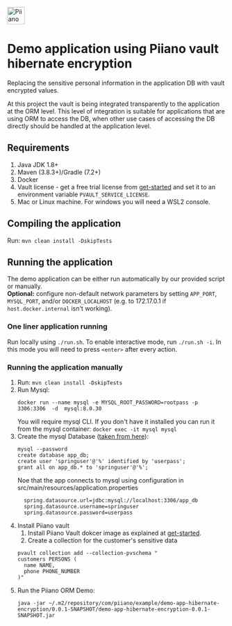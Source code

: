 <p>
  <a href="https://piiano.com/pii-data-privacy-vault/">
    <picture>
      <source media="(prefers-color-scheme: dark)" srcset="https://piiano.com/docs/img/logo-developers-dark.svg">
      <source media="(prefers-color-scheme: light)" srcset="https://piiano.com/wp-content/uploads/piiano-logo-developers.png">
      <img alt="Piiano Vault" src="https://piiano.com/wp-content/uploads/piiano-logo-developers.png" height="40" />
    </picture>
  </a>
</p>

# Demo application using Piiano vault hibernate encryption

Replacing the sensitive personal information in the application DB with vault encrypted values.

At this project the vault is being integrated transparently to the application at the ORM level.
This level of integration is suitable for applications that are using ORM to access the DB, when other use cases of accessing the DB directly should be handled at the application level.

## Requirements

1. Java JDK 1.8+
1. Maven (3.8.3+)/Gradle (7.2+)
1. Docker
1. Vault license - get a free trial license from [get-started](https://piiano.com/docs/guides/get-started) and set it to an environment variable `PVAULT_SERVICE_LICENSE`. 
1. Mac or Linux machine. For windows you will need a WSL2 console.

## Compiling the application

Run: `mvn clean install -DskipTests`

## Running the application

The demo application can be either run automatically by our provided script or manually.  
**Optional:** configure non-default network parameters by setting `APP_PORT`, `MYSQL_PORT`, and/or `DOCKER_LOCALHOST` (e.g. to 172.17.0.1 if `host.docker.internal` isn't working).

### One liner application running

Run locally using `./run.sh`.
To enable interactive mode, run `./run.sh -i`. In this mode you will need to press `<enter>` after every action.
  
### Running the application manually

1. Run: `mvn clean install -DskipTests`
1. Run Mysql:
    ```commandLine
    docker run --name mysql -e MYSQL_ROOT_PASSWORD=rootpass -p 3306:3306  -d  mysql:8.0.30
    ```
   You will require mysql CLI. If you don't have it installed you can run it from the mysql container: `docker exec -it mysql mysql`
1. Create the mysql Database ([taken from here](https://spring.io/guides/gs/accessing-data-mysql/#initial)):
    ```commandLine
    mysql --password
    create database app_db;
    create user 'springuser'@'%' identified by 'userpass';
    grant all on app_db.* to 'springuser'@'%';
    ```
    Noe that the app connects to mysql using configuration in src/main/resources/application.properties
    ```
      spring.datasource.url=jdbc:mysql://localhost:3306/app_db
      spring.datasource.username=springuser
      spring.datasource.password=userpass
    ```
1. Install Piiano vault
   1. Install Piiano Vault dokcer image as explained at [get-started](https://piiano.com/docs/guides/get-started).
   2. Create a collection for the customer's sensitive data
    ```
    pvault collection add --collection-pvschema "
    customers PERSONS (
      name NAME,
      phone PHONE_NUMBER
    )"
    ```
1. Run the Piiano ORM Demo:
    ```
    java -jar ~/.m2/repository/com/piiano/example/demo-app-hibernate-encryption/0.0.1-SNAPSHOT/demo-app-hibernate-encryption-0.0.1-SNAPSHOT.jar
    ```
